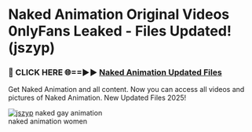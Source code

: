 # Naked Animation Original Videos 0nlyFans Leaked - Files Updated! (jszyp)

<h3>🔴 CLICK HERE 🌐==►► <a href="https://tinyurl.com/yckcrads" rel="nofollow">Naked Animation Updated Files</a></h3>

Get Naked Animation and all content. Now you can access all videos and pictures of Naked Animation. New Updated Files 2025!

[![jszyp](https://i.imgur.com/hpKpOFt.gif)](https://tinyurl.com/yckcrads)
naked gay animation<br>
naked animation women